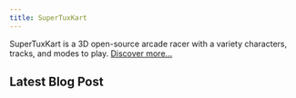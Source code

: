 ```yaml
---
title: SuperTuxKart
---
```

SuperTuxKart is a 3D open-source arcade racer with a variety characters, tracks, and modes to play. [Discover more...](Discover)

## Latest Blog Post
